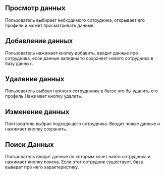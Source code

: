 ## Просмотр данных
Пользователь выбирает небходимого сотрудника, открывает его профиль и может просматривать данные.

## Добавление данных
Пользователь нажимает кнопку добавить, вводит данные про сотрудника, если данные валидны то сохраняет нового сотрудника в базу данных.

## Удаление данных
Пользователь выбрал нужного сотруднника в баззе что бы удалить его профиль.Нажимает кнопку удалить.

## Изменение данных
Полтзователь выбрал подходящего сотрудника.
Вводит новые данные и нажимает кнопку сохранить.

## Поиск Данных
Пользователь вводит данные по которым хочет найти сотрудника и нажимает кнопку поиска.
Если этот сотрудник существует, база выведет про него характеристику. 
